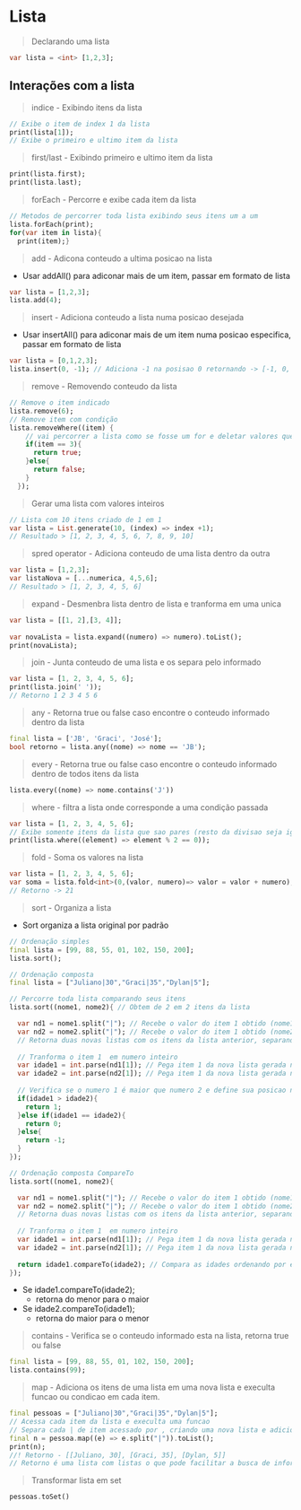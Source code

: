 # Lista
>Declarando uma lista
```dart
var lista = <int> [1,2,3];
```
## Interações com a lista
>indice - Exibindo itens da lista
```dart
// Exibe o item de index 1 da lista
print(lista[1]);
// Exibe o primeiro e ultimo item da lista
```
>first/last - Exibindo primeiro e ultimo item da lista
```dart
print(lista.first);
print(lista.last);
```
>forEach - Percorre e exibe cada item da lista
```dart
// Metodos de percorrer toda lista exibindo seus itens um a um
lista.forEach(print);
for(var item in lista){
  print(item);}
```
>add - Adicona conteudo a ultima posicao na lista
- Usar addAll() para adiconar mais de um item, passar em formato de lista
```dart
var lista = [1,2,3];
lista.add(4);
```
>insert - Adiciona conteudo a lista numa posicao desejada
- Usar insertAll() para adiconar mais de um item numa posicao especifica, passar em formato de lista
```dart
var lista = [0,1,2,3];
lista.insert(0, -1); // Adiciona -1 na posisao 0 retornando -> [-1, 0, 1, 2, 3]
```
>remove - Removendo conteudo da lista
```dart
// Remove o item indicado
lista.remove(6);
// Remove item com condição
lista.removeWhere((item) {
    // vai percorrer a lista como se fosse um for e deletar valores que sejam igual ao indicado
    if(item == 3){
      return true;
    }else{
      return false;
    }
  });
```
>Gerar uma lista com valores inteiros
```dart
// Lista com 10 itens criado de 1 em 1
var lista = List.generate(10, (index) => index +1);
// Resultado > [1, 2, 3, 4, 5, 6, 7, 8, 9, 10]
```
>spred operator - Adiciona conteudo de uma lista dentro da outra
```dart
var lista = [1,2,3];
var listaNova = [...numerica, 4,5,6];
// Resultado > [1, 2, 3, 4, 5, 6]
```
>expand - Desmenbra lista dentro de lista e tranforma em uma unica
```dart
var lista = [[1, 2],[3, 4]];
  
var novaLista = lista.expand((numero) => numero).toList();
print(novaLista);
```
>join - Junta conteudo de uma lista e os separa pelo informado
```dart
var lista = [1, 2, 3, 4, 5, 6];
print(lista.join(' '));
// Retorno 1 2 3 4 5 6
```
>any - Retorna true ou false caso encontre o conteudo informado dentro da lista
```dart
final lista = ['JB', 'Graci', 'José'];
bool retorno = lista.any((nome) => nome == 'JB');
```
>every - Retorna true ou false caso encontre o conteudo informado dentro de todos itens da lista
```dart
lista.every((nome) => nome.contains('J'))
```
>where - filtra a lista onde corresponde a uma condição passada
```dart
var lista = [1, 2, 3, 4, 5, 6];
// Exibe somente itens da lista que sao pares (resto da divisao seja igual a 0)
print(lista.where((element) => element % 2 == 0));
```
>fold - Soma os valores na lista
```dart
var lista = [1, 2, 3, 4, 5, 6];
var soma = lista.fold<int>(0,(valor, numero)=> valor = valor + numero);
// Retorno -> 21
```
>sort - Organiza a lista
- Sort organiza a lista original por padrão
```dart
// Ordenação simples
final lista = [99, 88, 55, 01, 102, 150, 200];
lista.sort();

// Ordenação composta
final lista = ["Juliano|30","Graci|35","Dylan|5"];

// Percorre toda lista comparando seus itens
lista.sort((nome1, nome2){ // Obtem de 2 em 2 itens da lista

  var nd1 = nome1.split("|"); // Recebe o valor do item 1 obtido (nome1)
  var nd2 = nome2.split("|"); // Recebe o valor do item 1 obtido (nome2)
  // Retorna duas novas listas com os itens da lista anterior, separando o conteudo de cada item pelo |,
  
  // Tranforma o item 1  em numero inteiro
  var idade1 = int.parse(nd1[1]); // Pega item 1 da nova lista gerada no split
  var idade2 = int.parse(nd2[1]); // Pega item 1 da nova lista gerada no split
  
  // Verifica se o numero 1 é maior que numero 2 e define sua posicao na nova lista index -1, 0 1
  if(idade1 > idade2){
    return 1;
  }else if(idade1 == idade2){
    return 0;
  }else{
    return -1;
  }
});

// Ordenação composta CompareTo
lista.sort((nome1, nome2){

  var nd1 = nome1.split("|"); // Recebe o valor do item 1 obtido (nome1)
  var nd2 = nome2.split("|"); // Recebe o valor do item 1 obtido (nome2)
  // Retorna duas novas listas com os itens da lista anterior, separando o conteudo de cada item pelo |,
  
  // Tranforma o item 1  em numero inteiro
  var idade1 = int.parse(nd1[1]); // Pega item 1 da nova lista gerada no split
  var idade2 = int.parse(nd2[1]); // Pega item 1 da nova lista gerada no split
  
  return idade1.compareTo(idade2); // Compara as idades ordenando por elas
});
```
- Se idade1.compareTo(idade2);
  - retorna do menor para o maior
- Se idade2.compareTo(idade1);
  - retorna do maior para o menor

>contains - Verifica se o conteudo informado esta na lista, retorna true ou false
```dart
final lista = [99, 88, 55, 01, 102, 150, 200];
lista.contains(99);
```
>map - Adiciona os itens de uma lista em uma nova lista e execulta funcao ou condicao em cada item.
```dart
final pessoas = ["Juliano|30","Graci|35","Dylan|5"];
// Acessa cada item da lista e execulta uma funcao
// Separa cada | de item acessado por , criando uma nova lista e adicionaodo a n
final n = pessoa.map((e) => e.split("|")).toList();
print(n);
//! Retorno - [[Juliano, 30], [Graci, 35], [Dylan, 5]]
// Retorno é uma lista com listas o que pode facilitar a busca de informações especificas pelo index de cada item dentro da lista principal, exemplo quero acesso somente a idade de Dylan, faria isso print(n[2][1])
```
>Transformar lista em set
```dart
pessoas.toSet()
```


